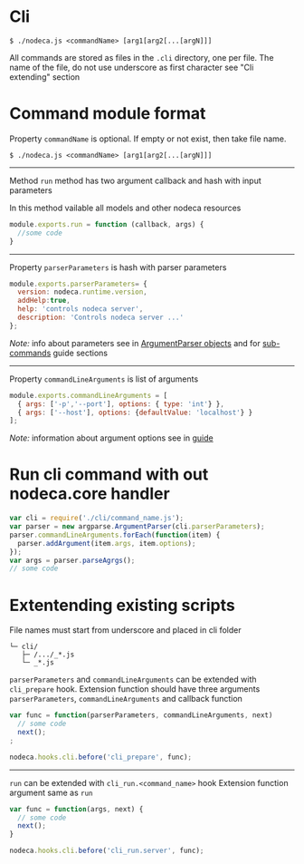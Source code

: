 Cli
===

`$ ./nodeca.js <commandName> [arg1[arg2[...[argN]]]`

All commands are stored as files in the `.cli` directory, one per file.
The name of the file, do not use underscore as first character
see "Cli extending" section


Command module format
=====================

Property `commandName` is optional. If empty or not exist, then take file name.

`$ ./nodeca.js <commandName> [arg1[arg2[...[argN]]]`


***

Method `run` method has two argument callback and hash with input parameters

In this method vailable all models and other nodeca resources

```javascript
module.exports.run = function (callback, args) {
  //some code
}
```

***

Property `parserParameters` is hash with parser parameters

```javascript
module.exports.parserParameters= {
  version: nodeca.runtime.version,
  addHelp:true,
  help: 'controls nodeca server',
  description: 'Controls nodeca server ...'
};
```

*Note:* info about parameters see in [ArgumentParser objects][parser] and for [sub-commands][subcommands] guide sections

***

Property `commandLineArguments` is list of arguments

```javascript
module.exports.commandLineArguments = [
  { args: ['-p','--port'], options: { type: 'int'} },
  { args: ['--host'], options: {defaultValue: 'localhost'} }
];

```

*Note:* information about argument options see in [guide][argument]

Run cli command with out nodeca.core handler
============================================


```javascript
var cli = require('./cli/command_name.js');
var parser = new argparse.ArgumentParser(cli.parserParameters);
parser.commandLineArguments.forEach(function(item) {
  parser.addArgument(item.args, item.options);
});
var args = parser.parseAgrgs();
// some code
```

Extentending existing scripts
========================

File names must start from underscore and placed in cli folder

```
└─ cli/
   ├─ /.../_*.js
   └─ _*.js

```



`parserParameters` and `commandLineArguments` can be extended with 
`cli_prepare` hook.
Extension function should have three arguments `parserParameters`,
`commandLineArguments` and callback function


```javascript
var func = function(parserParameters, commandLineArguments, next)
  // some code
  next();
;

nodeca.hooks.cli.before('cli_prepare', func); 

```

***

`run` can be extended with `cli_run.<command_name>` hook
Extension function argument same as `run`

```javascript
var func = function(args, next) {
  // some code
  next();
}

nodeca.hooks.cli.before('cli_run.server', func); 
```

[parser]:http://docs.python.org/dev/library/argparse.html#argumentparser-objects
[subcommands]:http://docs.python.org/dev/library/argparse.html#sub-commands
[argument]:http://docs.python.org/dev/library/argparse.html#the-add-argument-method
